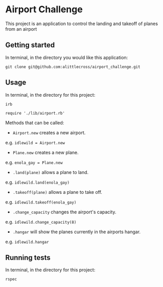 

Airport Challenge
=================

This project is an application to control the landing and takeoff of planes from an airport

## Getting started

In terminal, in the directory you would like this application:

`git clone git@github.com:alittlecross/airport_challenge.git`

## Usage

In terminal, in the directory for this project:

`irb`

`require './lib/airport.rb'`

Methods that can be called:

* `Airport.new` creates a new airport.

e.g. `idlewild = Airport.new`

* `Plane.new` creates a new plane.

e.g. `enola_gay = Plane.new`

* `.land(plane)` allows a plane to land.

e.g. `idlewild.land(enola_gay)`

* `.takeoff(plane)` allows a plane to take off.

e.g. `idlewild.takeoff(enola_gay)`

* `.change_capacity` changes the airport's capacity.

e.g. `idlewild.change_capacity(8)`

* `.hangar` will show the planes currently in the airports hangar.

e.g. `idlewild.hangar`

## Running tests

In terminal, in the directory for this project:

`rspec`

